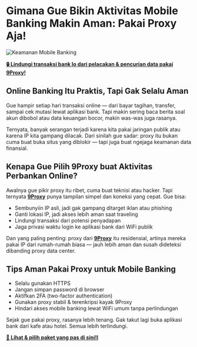 # Gimana Gue Bikin Aktivitas Mobile Banking Makin Aman: Pakai Proxy Aja!

![Keamanan Mobile Banking](https://cdn-i.vtcnews.vn/resize/th/upload/2023/10/25/smsbanking-22090920.jpg)

**[🔒 Lindungi transaksi bank lo dari pelacakan & pencurian data pakai 9Proxy!](https://the9proxy.short.gy/github-homepage-lily555)**

## Online Banking Itu Praktis, Tapi Gak Selalu Aman

Gue hampir setiap hari transaksi online — dari bayar tagihan, transfer, sampai cek mutasi lewat aplikasi bank. Tapi makin sering baca berita soal akun dibobol atau data keuangan bocor, makin was-was juga rasanya.

Ternyata, banyak serangan terjadi karena kita pakai jaringan publik atau karena IP kita gampang dilacak. Dari sinilah gue sadar: proxy itu bukan cuma buat buka situs yang diblokir — tapi juga buat ngejaga keamanan data finansial.

## Kenapa Gue Pilih 9Proxy buat Aktivitas Perbankan Online?

Awalnya gue pikir proxy itu ribet, cuma buat teknisi atau hacker. Tapi ternyata **[9Proxy](https://the9proxy.short.gy/github-homepage-lily555)** punya tampilan simpel dan koneksi yang cepat. Gue bisa:

- Sembunyiin IP asli, jadi gak gampang ditarget iklan atau phishing  
- Ganti lokasi IP, jadi akses lebih aman saat traveling  
- Lindungi transaksi dari potensi penyadapan  
- Jaga privasi waktu login ke aplikasi bank dari WiFi publik  

Dan yang paling penting: proxy dari **[9Proxy](https://the9proxy.short.gy/github-homepage-lily555)** itu residensial, artinya mereka pakai IP dari rumah-rumah biasa — jauh lebih aman dan susah dideteksi dibanding proxy data center.

## Tips Aman Pakai Proxy untuk Mobile Banking

- Selalu gunakan HTTPS 
- Jangan simpan password di browser  
- Aktifkan 2FA (two-factor authentication)
- Gunakan proxy stabil & terenkripsi kayak 9Proxy
- Hindari akses mobile banking lewat WiFi umum tanpa perlindungan  

Sejak gue pakai proxy, rasanya lebih tenang. Gak takut lagi buka aplikasi bank dari kafe atau hotel. Semua lebih terlindungi.

**[💸 Lihat & pilih paket yang pas di sini!l](https://the9proxy.short.gy/github-pricing-lily555)**
